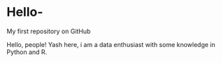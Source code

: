 # Hello-
My  first repository on GitHub

Hello, people!
Yash here, i am a data enthusiast with some knowledge in Python and R.
